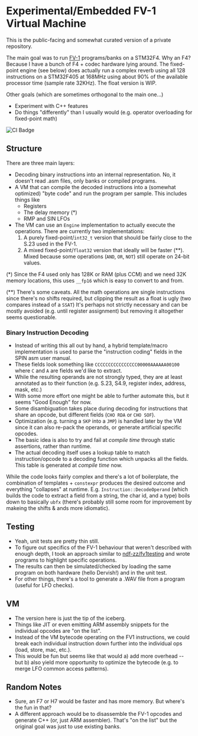 # Experimental/Embedded FV-1 Virtual Machine

This is the public-facing and somewhat curated version of a private repository.

The main goal was to run [FV-1](http://www.spinsemi.com/knowledge_base/inst_syntax.html) programs/banks on a STM32F4. Why an F4? Because I have a bunch of F4 + codec hardware lying around.
The fixed-point engine (see below) does actually run a complex reverb using all 128 instructions on a STM32F405 at 168MHz using about 90% of the available processor time (sample rate 32KHz). The float version is WIP.

Other goals (which are sometimes orthogonal to the main one...)
- Experiment with C++ features
- Do things "differently" than I usually would (e.g. operator overloading for fixed-point math)

![CI Badge](https://github.com/patrickdowling/fv1vm/actions/workflows/make.yml/badge.svg)

## Structure
There are three main layers:
- Decoding binary instructions into an internal representation. No, it doesn't read .asm files, only banks or compiled programs.
- A VM that can compile the decoded instructions into a (somewhat optimized) "byte code" and run the program per sample. This includes things like
  - Registers
  - The delay memory (\*)
  - RMP and SIN LFOs
- The VM can use an `Engine` implementation to actually execute the operations. There are currently two implementations:
  1. A purely fixed-point/`int32_t` version that should be fairly close to the S.23 used in the FV-1.
  2. A mixed fixed-point/`float32` version that ideally will be faster (\*\*). Mixed because some operations (`AND`, `OR`, `NOT`) still operate on 24-bit values.

(\*) Since the F4 used only has 128K or RAM (plus CCM) and we need 32K memory locations, this uses `__fp16` which is easy to convert to and from.

(\*\*) There's some caveats. All the math operations are single instructions since there's no shifts required, but clipping the result as a float is ugly (two compares instead of a `SSAT`)
It's perhaps not strictly necessary and can be mostly avoided (e.g. until register assignment) but removing it altogether seems questionable.

### Binary Instruction Decoding
- Instead of writing this all out by hand, a hybrid template/macro implementation is used to parse the "instruction coding" fields in the SPIN asm user manual.
- These fields look something like `CCCCCCCCCCCCCCCC00000AAAAAA00100` where `C` and `A` are fields we'd like to extract.
- While the resulting operands are not strongly typed, they are at least annotated as to their function (e.g. S.23, S4.9, register index, address, mask, etc.)
- With some more effort one might be able to further automate this, but it seems "Good Enough" for now.
- Some disambiguation takes place during decoding for instructions that share an opcode, but different fields (`CHO RDA` or `CHO SOF`).
- Optimization (e.g. turning a `SKP` into a `JMP`) is handled later by the VM since it can also re-pack the operands, or generate artificial specific opcodes.
- The basic idea is also to try and fail at _compile time_ through static assertions, rather than runtime.
- The actual decoding itself uses a lookup table to match instruction/opcode to a decoding function which unpacks all the fields. This table is generated at *compile time* now.

While the code looks fairly complex and there's a lot of boilerplate, the combination of templates + `constexpr` produces the desired outcome and everything "collapses" at runtime.
E.g. `Instruction::DecodeOperand` (which builds the code to extract a field from a string, the char id, and a type) boils down to basically `ubfx` (there's probably still some room for improvement by makeing the shifts & ands more idiomatic).


## Testing
- Yeah, unit tests are pretty thin still.
- To figure out specifics of the FV-1 behaviour that weren't described with enough depth, I took an approach similar to [ndf-zz/fv1testing](https://github.com/ndf-zz/fv1testing) and wrote programs to highlight specific operations.
- The results can then be simulated/checked by loading the same program on both hardware (hello Dervish!) and in the unit test.
- For other things, there's a tool to generate a .WAV file from a program (useful for LFO checks).

## VM
- The version here is just the tip of the iceberg.
- Things like JIT or even emitting ARM assembly snippets for the individual opcodes are "on the list".
- Instead of the VM bytecode operating on the FV1 instructions, we could break each individual instruction down further into the individual ops (load, store, mac, etc.).
- This would be fun but seems like that would a) add more overhead -- but b) also yield more opportunity to optimize the bytecode (e.g. to merge LFO common access patterns).

## Random Notes
- Sure, an F7 or H7 would be faster and has more memory. But where's the fun in that?
- A different approach would be to disassemble the FV-1 opcodes and generate C++ (or, just ARM assembler). That's "on the list" but the original goal was just to use existing banks.

